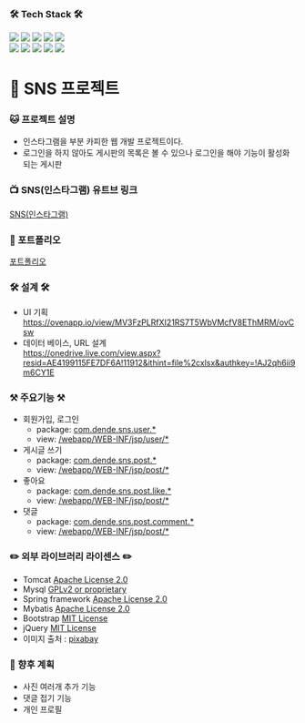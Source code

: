 ### <b>🛠 Tech Stack 🛠</b>
<img src="https://img.shields.io/badge/HTML5-E34F26?style=flat-square&logo=HTML5&logoColor=white"/></a> 
<img src="https://img.shields.io/badge/CSS3-1572B6?style=flat-square&logo=CSS3&logoColor=white"/></a>
<img src="https://img.shields.io/badge/JavaScript-F7DF1E?style=flat-square&logo=JavaScript&logoColor=white"/></a> 
<img src="https://img.shields.io/badge/Java-orange?style=flat-square&logo=JAVA&logoColor=white"/></a> 
<img src="https://img.shields.io/badge/JQUERY-47A248?style=flat-square&logo=JQUERY&logoColor=white"/></a>  
<img src="https://img.shields.io/badge/MYSQL-1572B6?style=flat-square&logo=MYSQL&logoColor=white"/></a>
<img src="https://img.shields.io/badge/SPRING-47A248?style=flat-square&logo=SPRING&logoColor=white"/></a> 
<img src="https://img.shields.io/badge/Amazon AWS-232F3E?style=flat-square&logo=Amazon%20AWS&logoColor=white"/></a>
<img src="https://img.shields.io/badge/ECLIPSE-3766AB?style=flat-square&logo=ECLIPSE&logoColor=white"/></a>
<img src="https://img.shields.io/badge/-Github-000000?style=flat&logo=Github"/>

# 💎 SNS 프로젝트
### :cat: 프로젝트 설명

* 인스타그램을 부분 카피한 웹 개발 프로젝트이다.
* 로그인을 하지 않아도 게시판의 목록은 볼 수 있으나 로그인을 해야 기능이 활성화되는 게시판

### :tv: SNS(인스타그램) 유트브 링크
[SNS(인스타그램)](https://www.youtube.com/watch?v=WSL7dMmO8RI)

### :truck:  포트폴리오 <br>
[포트폴리오](https://github.com/hamsh5312/snsProject/blob/develop/snsPortfolio.pdf)

### <b>🛠 설계 🛠</b>
* UI 기획<br>
https://ovenapp.io/view/MV3FzPLRfXI21RS7T5WbVMcfV8EThMRM/ovCsw
* 데이터 베이스, URL 설계<br>
https://onedrive.live.com/view.aspx?resid=AE4199115FE7DF6A!11912&ithint=file%2cxlsx&authkey=!AJ2qh6ii9m6CY1E
### :hammer_and_pick: 주요기능 :hammer_and_pick:
* 회원가입, 로그인
  * package: [com.dende.sns.user.*](https://github.com/hamsh5312/snsProject/tree/develop/src/main/java/com/dende/sns/user)
  * view: [/webapp/WEB-INF/jsp/user/*](https://github.com/hamsh5312/snsProject/tree/develop/src/main/webapp/WEB-INF/jsp/user)
* 게시글 쓰기
  * package: [com.dende.sns.post.*](https://github.com/hamsh5312/snsProject/tree/develop/src/main/java/com/dende/sns/post)
  * view: [/webapp/WEB-INF/jsp/post/*](https://github.com/hamsh5312/snsProject/tree/develop/src/main/webapp/WEB-INF/jsp/post)
* 좋아요
  * package: [com.dende.sns.post.like.*](https://github.com/hamsh5312/snsProject/tree/develop/src/main/java/com/dende/sns/post/like)
  * view: [/webapp/WEB-INF/jsp/post/*](https://github.com/hamsh5312/snsProject/tree/develop/src/main/webapp/WEB-INF/jsp/post)
* 댓글
  * package: [com.dende.sns.post.comment.*](https://github.com/hamsh5312/snsProject/tree/develop/src/main/java/com/dende/sns/post/comment)
  * view: [/webapp/WEB-INF/jsp/post/*](https://github.com/hamsh5312/snsProject/tree/develop/src/main/webapp/WEB-INF/jsp/post)

### :pencil2: 외부 라이브러리 라이센스 :pencil2:
* Tomcat [Apache License 2.0](https://www.apache.org/licenses/LICENSE-2.0)
* Mysql [GPLv2 or proprietary](https://www.gnu.org/licenses/gpl-3.0.html)
* Spring framework [Apache License 2.0](https://www.apache.org/licenses/LICENSE-2.0)
* Mybatis [Apache License 2.0](https://www.apache.org/licenses/LICENSE-2.0)
* Bootstrap [MIT License](https://opensource.org/licenses/MIT)
* jQuery [MIT License](https://opensource.org/licenses/MIT)
* 이미지 출처 : [pixabay](https://pixabay.com/ko/)
 
### 🎁 향후 계획
* 사진 여러개 추가 기능
* 댓글 접기 기능
* 개인 프로필 
